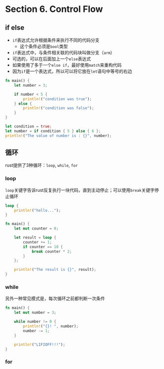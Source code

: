 # Section 6. Control Flow

## if else

- `if`表达式允许根据条件来执行不同的代码分支
    - 这个条件必须是`bool`类型
- `if`表达式中，与条件相关联的代码块叫做分支（`arm`）
- 可选的，可以在后面加上一个`else`表达式
- 如果使用了多于一个`else if`，最好使用`match`来重构代码
- 因为`if`是一个表达式，所以可以将它放在`let`语句中等号的右边

```rust
fn main() {
    let number = 3;

    if number < 5 {
        println!("condition was true");
    } else {
        println!("condition was false");
    }
}
```

```rust
let condition = true;
let number = if condition { 5 } else { 6 };
println!("The value of number is : {}", number);
```

## 循环

rust提供了3种循环：`loop`, `while`, `for`

### loop

`loop`关键字告诉rust反复执行一块代码，直到主动停止；可以使用`break`关键字停止循环

```rust
loop {
    println!("hello...");
}
```

```rust
fn main() {
    let mut counter = 0;

    let result = loop {
        counter += 1;
        if counter == 10 {
            break counter * 2;
        }
    };

    println!("The result is {}", result);
}
```

### while

另外一种常见模式是，每次循环之前都判断一次条件

```rust
fn main() {
    let mut number = 3;

    while number != 0 {
        println!("{}! ", number);
        number -= 1;
    }

    println!("LIFIOFF!!!");
}
```

### for

